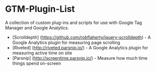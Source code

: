 # GTM-Plugin-List
A collection of custom plug-ins and scripts for use with Google Tag Manager and Google Analytics.

- [Scrolldepth] (https://github.com/robflaherty/jquery-scrolldepth) - A Google Analytics plugin for measuring page scrolling
- [Riveted] (http://riveted.parsnip.io/) - A Google Analytics plugin for measuring active time on site
- [Parsnip] (http://screentime.parsnip.io/) - Measure how much time things spend on-screen

